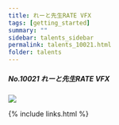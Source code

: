 ```yaml
---
title: れーと先生RATE VFX 
tags: [getting_started]
summary: ""
sidebar: talents_sidebar
permalink: talents_10021.html
folder: talents
---
```



##### No.10021 れーと先生RATE VFX 
  

![](https://yt3.ggpht.com/ytc/AKedOLSiN056lU1no5KIwTya0k5leFtrZAcKM_oCSj6_aQ=s176-c-k-c0x00ffffff-no-rj)



{% include links.html %}
